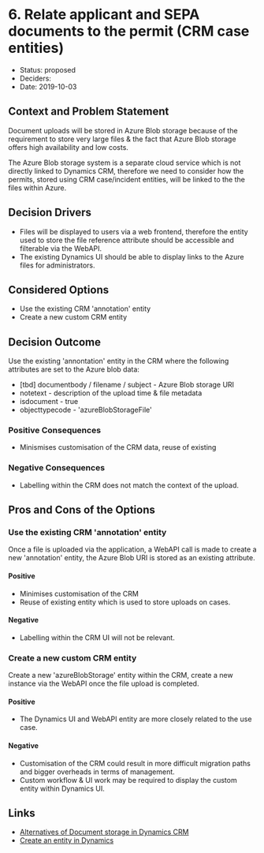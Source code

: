 # 6. Relate applicant and SEPA documents to the permit (CRM case entities)

* Status: proposed
* Deciders: 
* Date: 2019-10-03

## Context and Problem Statement

Document uploads will be stored in Azure Blob storage because of the requirement to store very large files & the fact that Azure Blob storage offers high availability and low costs.

The Azure Blob storage system is a separate cloud service which is not directly linked to Dynamics CRM, therefore we need to consider how the permits, stored using CRM case/incident entities, will be linked to the the files within Azure.

## Decision Drivers <!-- optional -->

* Files will be displayed to users via a web frontend, therefore the entity used to store the file reference attribute should be accessible and filterable via the WebAPI.
* The existing Dynamics UI should be able to display links to the Azure files for administrators.

## Considered Options

* Use the existing CRM 'annotation' entity
* Create a new custom CRM entity 

## Decision Outcome

Use the existing 'annontation' entity in the CRM where the following attributes are set to the Azure blob data:

* [tbd] documentbody / filename / subject - Azure Blob storage URI
* notetext - description of the upload time & file metadata
* isdocument - true
* objecttypecode - 'azureBlobStorageFile'

### Positive Consequences

* Minismises customisation of the CRM data, reuse of existing

### Negative Consequences

* Labelling within the CRM does not match the context of the upload.

## Pros and Cons of the Options

### Use the existing CRM 'annotation' entity

Once a file is uploaded via the application, a WebAPI call is made to create a new 'annotation' entity, the Azure Blob URI is stored as an existing attribute.

#### Positive
* Minimises customisation of the CRM
* Reuse of existing entity which is used to store uploads on cases.

#### Negative
* Labelling within the CRM UI will not be relevant.

### Create a new custom CRM entity 

Create a new 'azureBlobStorage' entity within the CRM, create a new instance via the WebAPI once the file upload is completed.

#### Positive
* The Dynamics UI and WebAPI entity are more closely related to the use case.

#### Negative
* Customisation of the CRM could result in more difficult migration paths and bigger overheads in terms of management.
* Custom workflow & UI work may be required to display the custom entity within Dynamics UI.

## Links 

* [Alternatives of Document storage in Dynamics CRM](https://community.dynamics.com/crm/b/dynamicscrmbestpractices/posts/alternatives-of-document-storage-in-dynamics-crm)
* [Create an entity in Dynamics](https://docs.microsoft.com/en-us/dynamics365/customerengagement/on-premises/customize/create-entities)
